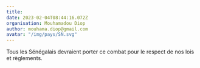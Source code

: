 ```yaml
---
title: 
date: 2023-02-04T08:44:16.072Z
organisation: Mouhamadou Diop
author: mouhama.diop@gmail.com
avatar: "/img/pays/SN.svg"
---
```


Tous les Sénégalais devraient porter ce combat pour le respect de nos lois et règlements.